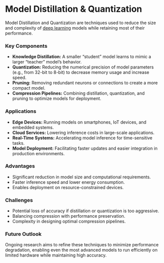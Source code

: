 # Model Distillation & Quantization

Model Distillation and Quantization are techniques used to reduce the size and complexity of [deep learning](../d/deep_learning.md) models while retaining most of their performance.

### Key Components
- **Knowledge Distillation:** A smaller “student” model learns to mimic a larger “teacher” model’s behavior.
- **Quantization:** Reducing the numerical precision of model parameters (e.g., from 32-bit to 8-bit) to decrease memory usage and increase speed.
- **Pruning:** Removing redundant neurons or connections to create a more compact model.
- **Compression Pipelines:** Combining distillation, quantization, and pruning to optimize models for deployment.

### Applications
- **Edge Devices:** Running models on smartphones, IoT devices, and embedded systems.
- **Cloud Services:** Lowering inference costs in large-scale applications.
- **Real-Time Systems:** Accelerating model inference for time-sensitive tasks.
- **Model Deployment:** Facilitating faster updates and easier integration in production environments.

### Advantages
- Significant reduction in model size and computational requirements.
- Faster inference speed and lower energy consumption.
- Enables deployment on resource-constrained devices.

### Challenges
- Potential loss of accuracy if distillation or quantization is too aggressive.
- Balancing compression with performance preservation.
- Complexity in designing optimal compression pipelines.

### Future Outlook
Ongoing research aims to refine these techniques to minimize performance degradation, enabling even the most advanced models to run efficiently on limited hardware while maintaining high accuracy.

